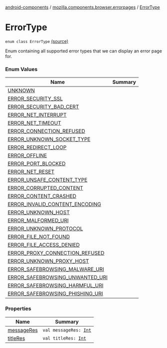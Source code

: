 [android-components](../../index.md) / [mozilla.components.browser.errorpages](../index.md) / [ErrorType](./index.md)

# ErrorType

`enum class ErrorType` [(source)](https://github.com/mozilla-mobile/android-components/blob/master/components/browser/errorpages/src/main/java/mozilla/components/browser/errorpages/ErrorPages.kt#L41)

Enum containing all supported error types that we can display an error page for.

### Enum Values

| Name | Summary |
|---|---|
| [UNKNOWN](-u-n-k-n-o-w-n.md) |  |
| [ERROR_SECURITY_SSL](-e-r-r-o-r_-s-e-c-u-r-i-t-y_-s-s-l.md) |  |
| [ERROR_SECURITY_BAD_CERT](-e-r-r-o-r_-s-e-c-u-r-i-t-y_-b-a-d_-c-e-r-t.md) |  |
| [ERROR_NET_INTERRUPT](-e-r-r-o-r_-n-e-t_-i-n-t-e-r-r-u-p-t.md) |  |
| [ERROR_NET_TIMEOUT](-e-r-r-o-r_-n-e-t_-t-i-m-e-o-u-t.md) |  |
| [ERROR_CONNECTION_REFUSED](-e-r-r-o-r_-c-o-n-n-e-c-t-i-o-n_-r-e-f-u-s-e-d.md) |  |
| [ERROR_UNKNOWN_SOCKET_TYPE](-e-r-r-o-r_-u-n-k-n-o-w-n_-s-o-c-k-e-t_-t-y-p-e.md) |  |
| [ERROR_REDIRECT_LOOP](-e-r-r-o-r_-r-e-d-i-r-e-c-t_-l-o-o-p.md) |  |
| [ERROR_OFFLINE](-e-r-r-o-r_-o-f-f-l-i-n-e.md) |  |
| [ERROR_PORT_BLOCKED](-e-r-r-o-r_-p-o-r-t_-b-l-o-c-k-e-d.md) |  |
| [ERROR_NET_RESET](-e-r-r-o-r_-n-e-t_-r-e-s-e-t.md) |  |
| [ERROR_UNSAFE_CONTENT_TYPE](-e-r-r-o-r_-u-n-s-a-f-e_-c-o-n-t-e-n-t_-t-y-p-e.md) |  |
| [ERROR_CORRUPTED_CONTENT](-e-r-r-o-r_-c-o-r-r-u-p-t-e-d_-c-o-n-t-e-n-t.md) |  |
| [ERROR_CONTENT_CRASHED](-e-r-r-o-r_-c-o-n-t-e-n-t_-c-r-a-s-h-e-d.md) |  |
| [ERROR_INVALID_CONTENT_ENCODING](-e-r-r-o-r_-i-n-v-a-l-i-d_-c-o-n-t-e-n-t_-e-n-c-o-d-i-n-g.md) |  |
| [ERROR_UNKNOWN_HOST](-e-r-r-o-r_-u-n-k-n-o-w-n_-h-o-s-t.md) |  |
| [ERROR_MALFORMED_URI](-e-r-r-o-r_-m-a-l-f-o-r-m-e-d_-u-r-i.md) |  |
| [ERROR_UNKNOWN_PROTOCOL](-e-r-r-o-r_-u-n-k-n-o-w-n_-p-r-o-t-o-c-o-l.md) |  |
| [ERROR_FILE_NOT_FOUND](-e-r-r-o-r_-f-i-l-e_-n-o-t_-f-o-u-n-d.md) |  |
| [ERROR_FILE_ACCESS_DENIED](-e-r-r-o-r_-f-i-l-e_-a-c-c-e-s-s_-d-e-n-i-e-d.md) |  |
| [ERROR_PROXY_CONNECTION_REFUSED](-e-r-r-o-r_-p-r-o-x-y_-c-o-n-n-e-c-t-i-o-n_-r-e-f-u-s-e-d.md) |  |
| [ERROR_UNKNOWN_PROXY_HOST](-e-r-r-o-r_-u-n-k-n-o-w-n_-p-r-o-x-y_-h-o-s-t.md) |  |
| [ERROR_SAFEBROWSING_MALWARE_URI](-e-r-r-o-r_-s-a-f-e-b-r-o-w-s-i-n-g_-m-a-l-w-a-r-e_-u-r-i.md) |  |
| [ERROR_SAFEBROWSING_UNWANTED_URI](-e-r-r-o-r_-s-a-f-e-b-r-o-w-s-i-n-g_-u-n-w-a-n-t-e-d_-u-r-i.md) |  |
| [ERROR_SAFEBROWSING_HARMFUL_URI](-e-r-r-o-r_-s-a-f-e-b-r-o-w-s-i-n-g_-h-a-r-m-f-u-l_-u-r-i.md) |  |
| [ERROR_SAFEBROWSING_PHISHING_URI](-e-r-r-o-r_-s-a-f-e-b-r-o-w-s-i-n-g_-p-h-i-s-h-i-n-g_-u-r-i.md) |  |

### Properties

| Name | Summary |
|---|---|
| [messageRes](message-res.md) | `val messageRes: `[`Int`](https://kotlinlang.org/api/latest/jvm/stdlib/kotlin/-int/index.html) |
| [titleRes](title-res.md) | `val titleRes: `[`Int`](https://kotlinlang.org/api/latest/jvm/stdlib/kotlin/-int/index.html) |
